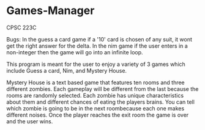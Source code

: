 # Games-Manager
CPSC 223C


Bugs: In the guess a card game if a '10' card is chosen of any suit, it wont get the right answer for the delta.
In the nim game if the user enters in a non-integer then the game will go into an infinite loop.

This program is meant for the user to enjoy a variety of 3 games which include Guess a card, Nim, and Mystery House. 

Mystery House is a text based game that features ten rooms and three different zombies. Each gameplay will be different 
from the last because the rooms are randomly selected. Each zombie has unique characteristics about them and different 
chances of eating the players brains. You can tell which zombie is going to be in the next roombecause each one makes 
different noises. Once the player reaches the exit room the game is over and the user wins.
